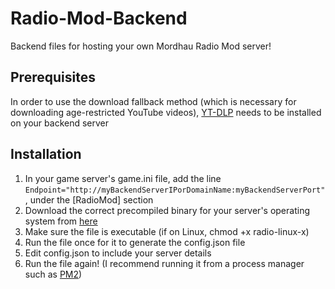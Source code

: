 # Radio-Mod-Backend
Backend files for hosting your own Mordhau Radio Mod server!

## Prerequisites

In order to use the download fallback method (which is necessary for downloading age-restricted YouTube videos), [YT-DLP](https://github.com/yt-dlp/yt-dlp) needs to be installed on your backend server

## Installation

1. In your game server's game.ini file, add the line ```Endpoint="http://myBackendServerIPorDomainName:myBackendServerPort"```, under the [RadioMod] section
2. Download the correct precompiled binary for your server's operating system from [here](https://github.com/TheSaltySeaCow/Radio-Mod-Backend/releases/latest)
3. Make sure the file is executable (if on Linux, chmod +x radio-linux-x)
4. Run the file once for it to generate the config.json file
5. Edit config.json to include your server details
6. Run the file again! (I recommend running it from a process manager such as [PM2](https://pm2.keymetrics.io/docs/usage/quick-start/))
